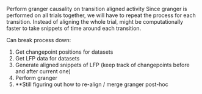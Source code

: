 Perform granger causality on transition aligned activity
Since granger is performed on all trials together, we will have to repeat the 
process for each transition.
Instead of aligning the whole trial, might be computationally faster
to take snippets of time around each transition.

Can break process down:
1. Get changepoint positions for datasets
2. Get LFP data for datasets
3. Generate aligned snippets of LFP (keep track of changepoints before and after current one)
4. Perform granger
5. **Still figuring out how to re-align / merge granger post-hoc
